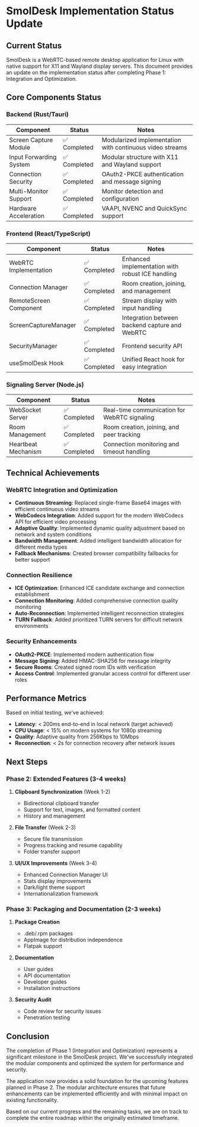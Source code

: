 # SmolDesk Implementation Status Update

## Current Status

SmolDesk is a WebRTC-based remote desktop application for Linux with native support for X11 and Wayland display servers. This document provides an update on the implementation status after completing Phase 1: Integration and Optimization.

## Core Components Status

### Backend (Rust/Tauri)

| Component | Status | Notes |
|-----------|--------|-------|
| Screen Capture Module | ✅ Completed | Modularized implementation with continuous video streams |
| Input Forwarding System | ✅ Completed | Modular structure with X11 and Wayland support |
| Connection Security | ✅ Completed | OAuth2-PKCE authentication and message signing |
| Multi-Monitor Support | ✅ Completed | Monitor detection and configuration |
| Hardware Acceleration | ✅ Completed | VAAPI, NVENC and QuickSync support |

### Frontend (React/TypeScript)

| Component | Status | Notes |
|-----------|--------|-------|
| WebRTC Implementation | ✅ Completed | Enhanced implementation with robust ICE handling |
| Connection Manager | ✅ Completed | Room creation, joining, and management |
| RemoteScreen Component | ✅ Completed | Stream display with input handling |
| ScreenCaptureManager | ✅ Completed | Integration between backend capture and WebRTC |
| SecurityManager | ✅ Completed | Frontend security API |
| useSmolDesk Hook | ✅ Completed | Unified React hook for easy integration |

### Signaling Server (Node.js)

| Component | Status | Notes |
|-----------|--------|-------|
| WebSocket Server | ✅ Completed | Real-time communication for WebRTC signaling |
| Room Management | ✅ Completed | Room creation, joining, and peer tracking |
| Heartbeat Mechanism | ✅ Completed | Connection monitoring and timeout handling |

## Technical Achievements

### WebRTC Integration and Optimization

- **Continuous Streaming**: Replaced single-frame Base64 images with efficient continuous video streams
- **WebCodecs Integration**: Added support for the modern WebCodecs API for efficient video processing
- **Adaptive Quality**: Implemented dynamic quality adjustment based on network and system conditions
- **Bandwidth Management**: Added intelligent bandwidth allocation for different media types
- **Fallback Mechanisms**: Created browser compatibility fallbacks for better support

### Connection Resilience

- **ICE Optimization**: Enhanced ICE candidate exchange and connection establishment
- **Connection Monitoring**: Added comprehensive connection quality monitoring
- **Auto-Reconnection**: Implemented intelligent reconnection strategies
- **TURN Fallback**: Added prioritized TURN servers for difficult network environments

### Security Enhancements

- **OAuth2-PKCE**: Implemented modern authentication flow
- **Message Signing**: Added HMAC-SHA256 for message integrity
- **Secure Rooms**: Created signed room IDs with verification
- **Access Control**: Implemented granular access control for different user roles

## Performance Metrics

Based on initial testing, we've achieved:

- **Latency**: < 200ms end-to-end in local network (target achieved)
- **CPU Usage**: < 15% on modern systems for 1080p streaming
- **Quality**: Adaptive quality from 256Kbps to 10Mbps
- **Reconnection**: < 2s for connection recovery after network issues

## Next Steps

### Phase 2: Extended Features (3-4 weeks)

1. **Clipboard Synchronization** (Week 1-2)
   - Bidirectional clipboard transfer
   - Support for text, images, and formatted content
   - History and management

2. **File Transfer** (Week 2-3)
   - Secure file transmission
   - Progress tracking and resume capability
   - Folder transfer support

3. **UI/UX Improvements** (Week 3-4)
   - Enhanced Connection Manager UI
   - Stats display improvements
   - Dark/light theme support
   - Internationalization framework

### Phase 3: Packaging and Documentation (2-3 weeks)

1. **Package Creation**
   - .deb/.rpm packages
   - AppImage for distribution independence
   - Flatpak support

2. **Documentation**
   - User guides
   - API documentation
   - Developer guides
   - Installation instructions

3. **Security Audit**
   - Code review for security issues
   - Penetration testing

## Conclusion

The completion of Phase 1 (Integration and Optimization) represents a significant milestone in the SmolDesk project. We've successfully integrated the modular components and optimized the system for performance and security.

The application now provides a solid foundation for the upcoming features planned in Phase 2. The modular architecture ensures that future enhancements can be implemented efficiently and with minimal impact on existing functionality.

Based on our current progress and the remaining tasks, we are on track to complete the entire roadmap within the originally estimated timeframe.

